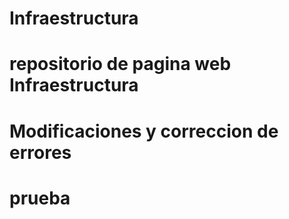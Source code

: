 # Infraestructura
# repositorio de pagina web Infraestructura 
# Modificaciones y correccion de errores
# prueba
